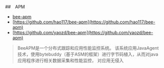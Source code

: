 ##　APM
- [bee-apm](https://gitee.com/beetle082/bee-apm)
- [https://github.com/hao117/bee-apm](https://github.com/hao117/bee-apm)
- [https://github.com/yaozd/bee-apm](https://github.com/yaozd/bee-apm)
> BeeAPM是一个分布式跟踪和应用性能监控系统。 该系统应用JavaAgent技术，使用bytebuddy（基于ASM的框架）进行字节码植入，从而对java应用程序进行相关数据采集和性能监控， 对应用无侵入